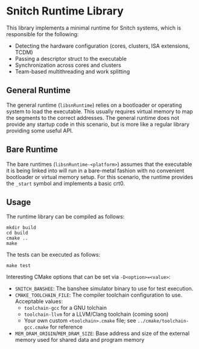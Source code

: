 # Snitch Runtime Library

This library implements a minimal runtime for Snitch systems, which is responsible for the following:

- Detecting the hardware configuration (cores, clusters, ISA extensions, TCDM)
- Passing a descriptor struct to the executable
- Synchronization across cores and clusters
- Team-based multithreading and work splitting

## General Runtime

The general runtime (`libsnRuntime`) relies on a bootloader or operating system to load the executable. This usually requires virtual memory to map the segments to the correct addresses. The general runtime does not provide any startup code in this scenario, but is more like a regular library providing some useful API.

## Bare Runtime

The bare runtimes (`libsnRuntime-<platform>`) assumes that the executable it is being linked into will run in a bare-metal fashion with no convenient bootloader or virtual memory setup. For this scenario, the runtime provides the `_start` symbol and implements a basic crt0.

## Usage

The runtime library can be compiled as follows:

    mkdir build
    cd build
    cmake ..
    make

The tests can be executed as follows:

    make test

Interesting CMake options that can be set via `-D<option>=<value>`:

- `SNITCH_BANSHEE`: The banshee simulator binary to use for test execution.
- `CMAKE_TOOLCHAIN_FILE`: The compiler toolchain configuration to use. Acceptable values:
    - `toolchain-gcc` for a GNU tolchain
    - `toolchain-llvm` for a LLVM/Clang toolchain (coming soon)
    - Your own custom `<toolchain>.cmake` file; see `../cmake/toolchain-gcc.cmake` for reference
- `MEM_DRAM_ORIGIN`/`MEM_DRAM_SIZE`: Base address and size of the external memory used for shared data and program memory
